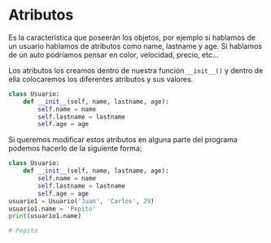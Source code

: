 # Atributos

Es la característica que poseerán los objetos, por ejemplo si hablamos de un usuario hablamos de atributos como name, lastname y age. Si hablamos de un auto podríamos pensar en color, velocidad, precio, etc… 

Los atributos los creamos dentro de nuestra función `__init__()` y dentro de ella colocaremos los diferentes atributos y sus valores. 

```python
class Usuario:
    def __init__(self, name, lastname, age):
        self.name = name
        self.lastname = lastname
        self.age = age
```

Si queremos modificar estos atributos en alguna parte del programa podemos hacerlo de la siguiente forma: 

```python
class Usuario:
    def __init__(self, name, lastname, age):
        self.name = name
        self.lastname = lastname
        self.age = age
usuario1 = Usuario('Juan', 'Carlos', 29)
usuario1.name = 'Pepito'
print(usuario1.name)

# Pepito
```

